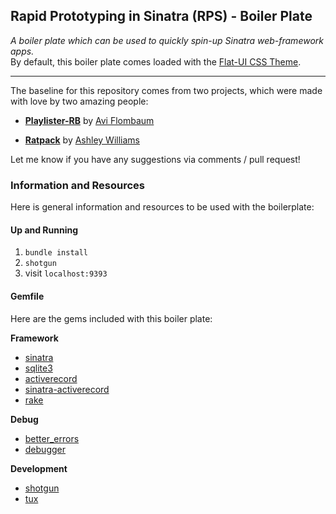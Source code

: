 ## Rapid Prototyping in Sinatra (RPS) - Boiler Plate  

*A boiler plate which can be used to quickly spin-up Sinatra web-framework apps.*  
By default, this boiler plate comes loaded with the [Flat-UI CSS Theme](designmodo.github.io/Flat-UI/‎).

---

The baseline for this repository comes from two projects, which were made with love by two amazing people:

- **[Playlister-RB](https://github.com/aviflombaum/playlister-rb/tree/sinatra-app)** by [Avi Flombaum](www.github.com/aviflombaum)  

- **[Ratpack](https://github.com/ashleygwilliams/ratpack)** by [Ashley Williams](www.github.com/ashleygwilliams)

Let me know if you have any suggestions via comments / pull request!


### Information and Resources

Here is general information and resources to be used with the boilerplate:

#### Up and Running

1. `bundle install`
2. `shotgun`
3. visit `localhost:9393`

#### Gemfile

Here are the gems included with this boiler plate:


**Framework**  

- [sinatra](http://www.sinatrarb.com/)
- [sqlite3](https://github.com/luislavena/sqlite3-ruby)
- [activerecord](http://guides.rubyonrails.org/active_record_querying.html)
- [sinatra-activerecord](https://github.com/bmizerany/sinatra-activerecord)
- [rake](http://rake.rubyforge.org/)

**Debug**  

- [better_errors](https://github.com/charliesome/better_errors)
- [debugger](https://github.com/cldwalker/debugger)

**Development**  

- [shotgun](https://github.com/rtomayko/shotgun)
- [tux](http://tagaholic.me/2011/04/10/tux-a-sinatra-console.html)

